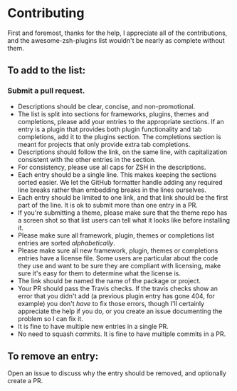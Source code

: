 # Contributing

First and foremost, thanks for the help, I appreciate all of the contributions, and the awesome-zsh-plugins list wouldn't be nearly as complete without them.

## To add to the list:

### Submit a pull request.

* Descriptions should be clear, concise, and non-promotional.
* The list is split into sections for frameworks, plugins, themes and completions, please add your entries to the appropriate sections. If an entry is a plugin that provides both plugin functionality and tab completions, add it to the plugins section. The completions section is meant for projects that only provide extra tab completions.
* Descriptions should follow the link, on the same line, with capitalization consistent with the other entries in the section.
* For consistency, please use all caps for ZSH in the descriptions.
* Each entry should be a single line. This makes keeping the sections sorted easier. We let the GitHub formatter handle adding any required line breaks rather than embedding breaks in the lines ourselves.
* Each entry should be limited to one link, and that link should be the first part of the line. It is ok to submit more than one entry in a PR.
* If you're submitting a theme, please make sure that the theme repo has a screen shot so that list users can tell what it looks like before installing it.
* Please make sure all framework, plugin, themes or completions list entries are sorted *alphabetically*.
* Please make sure all new framework, plugin, themes or completions entries have a license file. Some users are particular about the code they use and want to be sure they are compliant with licensing, make sure it's easy for them to determine what the license is.
* The link should be named the name of the package or project.
* Your PR should pass the Travis checks. If the travis checks show an error that you didn't add (a previous plugin entry has gone 404, for example) you don't _have_ to fix those errors, though I'll certainly appreciate the help if you do, or you create an issue documenting the problem so I can fix it.
* It is fine to have multiple new entries in a single PR.
* No need to squash commits. It is fine to have multiple commits in a PR.

## To remove an entry:

Open an issue to discuss why the entry should be removed, and optionally create a PR.
